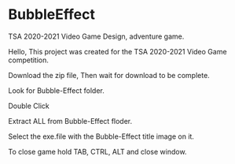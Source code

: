 # BubbleEffect

TSA 2020-2021 Video Game Design, adventure game.

Hello, This project was created for the TSA 2020-2021 Video Game competition.

Download the zip file, Then wait for download to be complete.

Look for Bubble-Effect folder.

Double Click

Extract ALL from Bubble-Effect floder.

Select the exe.file with the Bubble-Effect title image on it.

To close game hold TAB, CTRL, ALT and close window.
